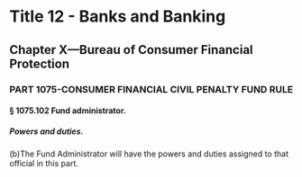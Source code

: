 
# Title 12 - Banks and Banking
## Chapter X—Bureau of Consumer Financial Protection
### PART 1075-CONSUMER FINANCIAL CIVIL PENALTY FUND RULE
#### § 1075.102 Fund administrator.
##### Powers and duties.

(b)The Fund Administrator will have the powers and duties assigned to that official in this part.
